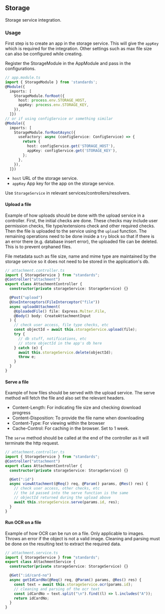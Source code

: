 ## Storage

Storage service integration.

### Usage

First step is to create an app in the storage service. This will give the `appKey` which is required for the integration. Other settings such as max file size can also be configured while creating.

Register the StorageModule in the AppModule and pass in the configurations.

```ts
// app.module.ts
import { StorageModule } from 'standards';
@Module({
  imports: [
    StorageModule.forRoot({
      host: process.env.STORAGE_HOST,
      appKey: process.env.STORAGE_KEY,
    }),
  ]})
// or if using configService or something similar
@Module({
  imports: [
    StorageModule.forRootAsync({
      useFactory: async (configService: ConfigService) => {
        return {
          host: configService.get('STORAGE_HOST'),
          appKey: configService.get('STORAGE_KEY'),
        };
      },
    }),
  ]})

```

- `host` URL of the storage service.
- `appKey` App key for the app on the storage service.

Use `StorageService` in relevant services/controllers/resolvers.

#### Upload a file

Example of how uploads should be done with the upload service in a controller. First, the initial checks are done. These checks may include user permission checks, file type/extensions check and other required checks. Then the file is uploaded to the service using the `upload` function. The remaining operations need to be done inside a `try` block so that if there is an error there (e.g. database insert error), the uploaded file can be deleted. This is to prevent orphaned files.

File metadata such as file size, name and mime type are maintained by the storage service so it does not need to be stored in the application's db.

```ts
// attachment.controller.ts
import { StorageService } from "standards";
@Controller("attachment")
export class AttachmentController {
  constructor(private storageService: StorageService) {}

  @Post("upload")
  @UseInterceptors(FileInterceptor("file"))
  async uploadAttachment(
    @UploadedFile() file: Express.Multer.File,
    @Body() body: CreateAttachmentInput
  ) {
    // check user access, file type checks, etc
    const objectId = await this.storageService.upload(file);
    try {
      // db stuff, notifications, etc
      // store objectId in the app's db here
    } catch (e) {
      await this.storageService.delete(objectId);
      throw e;
    }
  }
}
```

#### Serve a file

Example of how files should be served with the upload service. The serve method will fetch the file and also set the relevant headers.

- Content-Length: For indicating file size and checking download progress
- Content-Disposition: To provide the file name when downloading
- Content-Type: For viewing within the browser
- Cache-Control: For caching in the browser. Set to 1 week.

The `serve` method should be called at the end of the controller as it will terminate the http request.

```ts
// attachment.controller.ts
import { StorageService } from "standards";
@Controller("attachment")
export class AttachmentController {
  constructor(private storageService: StorageService) {}

  @Get(":id")
  async viewAttachment(@Req() req, @Param() params, @Res() res) {
    // check user access, other checks, etc
    // the id passed into the serve function is the same
    // objectId returned during the upload above
    await this.storageService.serve(params.id, res);
  }
}
```

#### Run OCR on a file

Example of how OCR can be run on a file. Only applicable to images. Throws an error if the object is not a valid image. Cleaning and parsing must be done on the resulting text to extract the required data.

```ts
// attachment.service.ts
import { StorageService } from "standards";
export class AttachmentService {
  constructor(private storageService: StorageService) {}

  @Get(":id/card-no")
  async getIdCardNo(@Req() req, @Param() params, @Res() res) {
    const text = await this.storageService.ocr(params.id);
    // cleaning and parsing of the ocr text
    const idCardNo = text.split("\n").find((l) => l.includes("A"));
    return idCardNo;
  }
}
```

